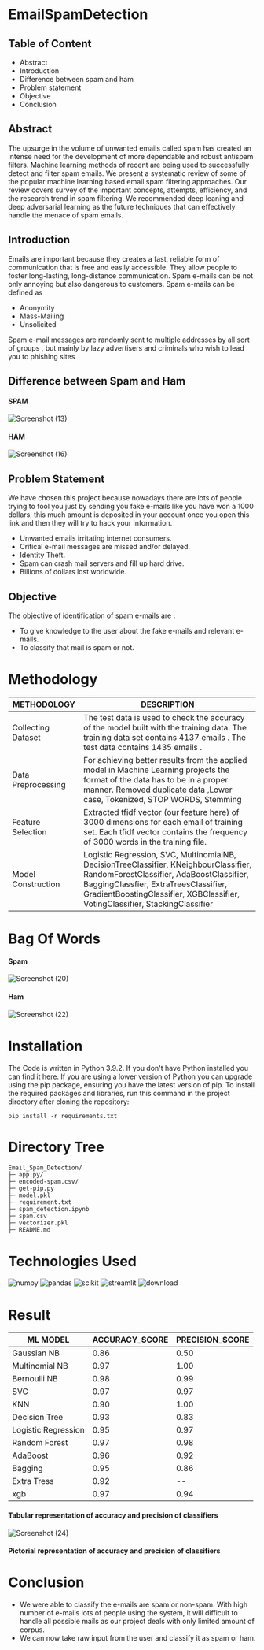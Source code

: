 # EmailSpamDetection 

## Table of Content
  * Abstract
  * Introduction
  * Difference between spam and ham	
  * Problem statement
  * Objective
  * Conclusion

## Abstract
The upsurge in the volume of unwanted emails called spam has created an intense need for the development of more dependable and robust antispam filters. Machine learning methods of recent are being used to successfully detect and filter spam emails. We present a systematic review of some of the popular machine learning based email spam filtering approaches. Our review covers survey of the important concepts, attempts, efficiency, and the research trend in spam filtering. We recommended deep leaning and deep adversarial learning as the future techniques that can effectively handle the menace of spam emails.

## Introduction
Emails are important because they creates a fast, reliable form of communication that is free and easily accessible. They allow people to foster long-lasting, long-distance communication. Spam e-mails can be not only annoying but also dangerous to customers. Spam e-mails can be defined as

* Anonymity
* Mass-Mailing
* Unsolicited

Spam e-mail messages are randomly sent to multiple addresses by all sort of groups , but mainly by lazy advertisers and criminals who wish to lead you to phishing sites

## Difference between Spam and Ham

#### SPAM

![Screenshot (13)](https://user-images.githubusercontent.com/73702888/231462194-c33c796a-b194-44b3-b9e7-02685a61d3b1.png)

#### HAM

![Screenshot (16)](https://user-images.githubusercontent.com/73702888/231462287-0d47ade4-416c-4208-8b85-b2fe6679d4af.png)

## Problem Statement

We have chosen this project because nowadays there are lots of people trying to fool you just by sending you fake e-mails like you have won a 1000 dollars, this much amount is deposited in your account once you open this link and then they will try to hack your information.
 * Unwanted emails irritating internet consumers.
 * Critical e-mail messages are missed and/or delayed.
 * Identity Theft.
 * Spam can crash mail servers and fill up hard drive.
 * Billions of dollars lost worldwide.

## Objective

The objective of identification of spam e-mails are :
 * To give knowledge to the user about the fake e-mails and relevant e-mails.
 * To classify that mail is spam or not.

# Methodology
| METHODOLOGY  |DESCRIPTION |
| ------------- | ------------- |
| Collecting Dataset  | The test data is used to check the accuracy of the model built with the training data. The training data set contains  4137 emails . The test data contains 1435 emails .|
| Data Preprocessing | For achieving better results from the applied model in Machine Learning projects the format of the data has to be in a proper manner. Removed duplicate data ,Lower case, Tokenized, STOP WORDS, Stemming |
| Feature Selection | Extracted tfidf vector (our feature here) of 3000 dimensions for each email of training set. Each tfidf vector contains the frequency of 3000 words in the training file. |
| Model Construction | Logistic Regression, SVC, MultinomialNB, DecisionTreeClassifier, KNeighbourClassifier, RandomForestClassifier, AdaBoostClassifier, BaggingClassfier, ExtraTreesClassifier, GradientBoostingClassifier, XGBClassifier, VotingClassifier, StackingClassifier |

# Bag Of Words
#### Spam

![Screenshot (20)](https://user-images.githubusercontent.com/73702888/231497576-b470fade-7a25-496e-bbf4-6776945d42af.png)

#### Ham

![Screenshot (22)](https://user-images.githubusercontent.com/73702888/231507871-ffe6950d-0a44-4b32-bfc9-f48818489cce.png)

# Installation
The Code is written in Python 3.9.2. If you don't have Python installed you can find it [here](https://www.python.org/downloads/release/python-3913/). If you are using a lower version of Python you can upgrade using the pip package, ensuring you have the latest version of pip. To install the required packages and libraries, run this command in the project directory after cloning the repository:

``` pip install -r requirements.txt ```

# Directory Tree

```
Email_Spam_Detection/
├─ app.py/
├─ encoded-spam.csv/
├─ get-pip.py
├─ model.pkl
├─ requirement.txt
├─ spam_detection.ipynb
├─ spam.csv
├─ vectorizer.pkl
├─ README.md
```

# Technologies Used

![numpy](https://user-images.githubusercontent.com/73702888/231514125-fe638b79-8566-44c6-aebf-d59fcc073c92.png)
![pandas](https://user-images.githubusercontent.com/73702888/231514616-946d436f-cd8e-4413-a3a9-6712a49c22ed.png)
![scikit](https://user-images.githubusercontent.com/73702888/231514997-d8fba16d-6e46-4e31-8bbe-0a54483d73af.png)
![streamlit](https://user-images.githubusercontent.com/73702888/231515302-ca23afa9-ff49-434d-b93e-7b0fdcf99ed6.png)
![download](https://user-images.githubusercontent.com/73702888/231516055-1f8ab8a2-c1b1-460a-8d05-72f91dfd5f23.png)

# Result

| ML MODEL  | ACCURACY_SCORE | PRECISION_SCORE | 
| ------------- | ------------- | ------------- |
| Gaussian NB | 0.86 | 0.50 |
| Multinomial NB | 0.97 | 1.00 |
| Bernoulli NB | 0.98 | 0.99 |
| SVC | 0.97 | 0.97 |
| KNN | 0.90 | 1.00 |
| Decision Tree | 0.93 | 0.83 |
| Logistic Regression | 0.95 | 0.97 |
| Random Forest | 0.97 | 0.98 |
| AdaBoost | 0.96 | 0.92 |
| Bagging | 0.95 | 0.86 |
| Extra Tress | 0.92 | -- |
| xgb | 0.97 | 0.94 |

#### Tabular representation of accuracy and precision of classifiers

![Screenshot (24)](https://user-images.githubusercontent.com/73702888/231507785-c6715e74-6bce-48b1-ae7a-a978f8471877.png)

#### Pictorial representation of accuracy and precision of classifiers

# Conclusion 
 * We were able to classify the e-mails are spam or non-spam. With high number of e-mails lots of people using the system, it will difficult to handle all possible mails as our project deals with only limited amount of corpus.
 * We can now take raw input from the user and classify it as spam or ham.
